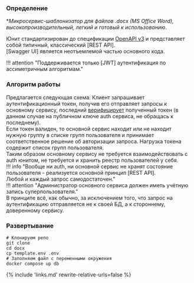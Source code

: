 ### Определение 
**Микросервис-шаблонизатор для файлов *.docx (MS Office Word), высокопроизводительный, легкий и готовый к использованию**.  

Юнит стандартизирован до спецификации [OpenAPI v3](https://spec.openapis.org/oas/v3.0.3) и представляет собой типичный, классический [REST API].<br>[Swagger UI] является неотъемлемой частью основного кода.

!!! attention "Поддерживается только [JWT] аутентификация по ассиметричным алгоритмам."

### Алгоритм работы

Предлагается следующая схема: Клиент запрашивает аутентификационный токен, получив его отправляет запросы к основному сервису, последний [верифицирует](structure/#верификация-токенов) полученный токен (в данном случае на публичном ключе auth сервиса, не обращась к последнему).  
Если токен валиден, то основной сервис находит или не находит нужную группу в списке групп пользователя и принимает соответственное решение об авторизации запроса.
Нагрузка токена содержит список групп пользователя.   
Таким образом основному сервису не требуется взаимодействовать с auth юнитом, не требуется и хранить реестр пользователей у себя.  
!!! info "Вообще ни auth, ни основной сервис не хранят состояние пользователя - реализуется основной принцип [REST API].<br>Любой и каждый запрос самодостаточен."  
!!! attention "Администратор основного сервиса должен иметь учётную запись суперпользователя."  
В принципе всё, как обычно, за исключением того, что запрос на аутентификацию отправляется не к своей БД, а к стороннему, доверенному сервису.

### Развертывание

```shell
# Клонируем репо
git clone 
cd docx
cp template.env .env
# Заполняем файл с переменными окружения
docker compose up db
```

{% 
include 'links.md'
rewrite-relative-urls=false
%}
